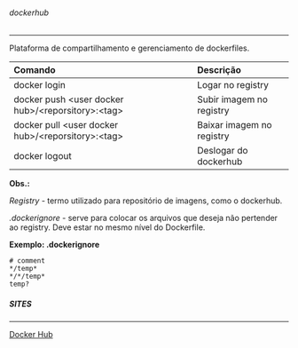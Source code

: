 
###### dockerhub
***
Plataforma de compartilhamento e gerenciamento de dockerfiles.

|Comando|Descrição|
|:--|:--|
|docker login| Logar no registry|
|docker push \<user docker hub\>\/\<reporsitory\>\:\<tag\>| Subir imagem no registry|
|docker pull \<user docker hub\>\/\<reporsitory\>\:\<tag\> | Baixar imagem no registry|
|docker logout| Deslogar do dockerhub|

**Obs.:** 

*Registry* - termo utilizado para repositório de imagens, como o dockerhub.

*.dockerignore* - serve para colocar os arquivos que deseja não pertender ao registry.
Deve estar no mesmo nível do Dockerfile.

**Exemplo: .dockerignore**
```
# comment
*/temp*
*/*/temp*
temp?
```


##### SITES
***
[Docker Hub](https://hub.docker.com/)

